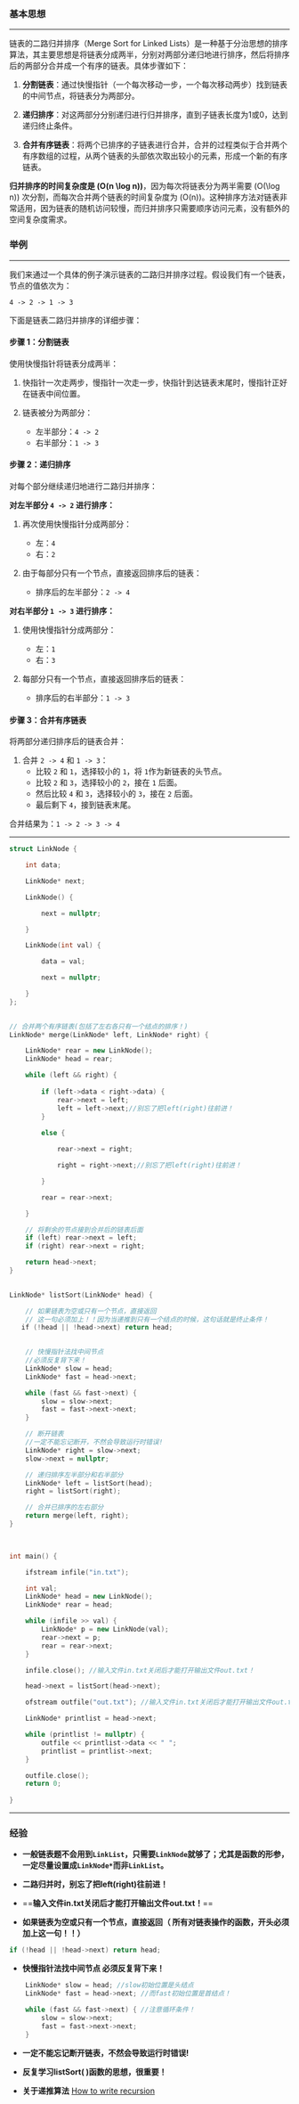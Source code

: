 
### 基本思想
---
链表的二路归并排序（Merge Sort for Linked Lists）是一种基于分治思想的排序算法，其主要思想是将链表分成两半，分别对两部分递归地进行排序，然后将排序后的两部分合并成一个有序的链表。具体步骤如下：

1. **分割链表**：通过快慢指针（一个每次移动一步，一个每次移动两步）找到链表的中间节点，将链表分为两部分。
   
2. **递归排序**：对这两部分分别递归进行归并排序，直到子链表长度为1或0，达到递归终止条件。

3. **合并有序链表**：将两个已排序的子链表进行合并，合并的过程类似于合并两个有序数组的过程，从两个链表的头部依次取出较小的元素，形成一个新的有序链表。

**归并排序的时间复杂度是 \(O(n \log n)\)**，因为每次将链表分为两半需要 \(O(\log n)\) 次分割，而每次合并两个链表的时间复杂度为 \(O(n)\)。这种排序方法对链表非常适用，因为链表的随机访问较慢，而归并排序只需要顺序访问元素，没有额外的空间复杂度需求。


### 举例
---
我们来通过一个具体的例子演示链表的二路归并排序过程。假设我们有一个链表，节点的值依次为：

`4 -> 2 -> 1 -> 3`

下面是链表二路归并排序的详细步骤：

#### 步骤 1：分割链表

使用快慢指针将链表分成两半：

1. 快指针一次走两步，慢指针一次走一步，快指针到达链表末尾时，慢指针正好在链表中间位置。
   
2. 链表被分为两部分：
   - 左半部分：`4 -> 2`
   - 右半部分：`1 -> 3`

#### 步骤 2：递归排序

对每个部分继续递归地进行二路归并排序：

**对左半部分 `4 -> 2` 进行排序：**

1. 再次使用快慢指针分成两部分：
   - 左：`4`
   - 右：`2`
   
2. 由于每部分只有一个节点，直接返回排序后的链表：
   - 排序后的左半部分：`2 -> 4`

**对右半部分 `1 -> 3` 进行排序：**

1. 使用快慢指针分成两部分：
   - 左：`1`
   - 右：`3`
   
2. 每部分只有一个节点，直接返回排序后的链表：
   - 排序后的右半部分：`1 -> 3`

#### 步骤 3：合并有序链表

将两部分递归排序后的链表合并：

1. 合并 `2 -> 4` 和 `1 -> 3`：
   - 比较 `2` 和 `1`，选择较小的 `1`，将 `1`作为新链表的头节点。
   - 比较 `2` 和 `3`，选择较小的 `2`，接在 `1` 后面。
   - 然后比较 `4` 和 `3`，选择较小的 `3`，接在 `2` 后面。
   - 最后剩下 `4`，接到链表末尾。
   
合并结果为：`1 -> 2 -> 3 -> 4`


---

```cpp
struct LinkNode {

    int data;

    LinkNode* next;

    LinkNode() {

        next = nullptr;

    }

    LinkNode(int val) {

        data = val;

        next = nullptr;

    }
};

  
// 合并两个有序链表(包括了左右各只有一个结点的排序！)
LinkNode* merge(LinkNode* left, LinkNode* right) {

    LinkNode* rear = new LinkNode();
    LinkNode* head = rear;

    while (left && right) {
        
        if (left->data < right->data) {
            rear->next = left;
            left = left->next;//别忘了把left(right)往前进！
        } 
        
        else {

            rear->next = right;

            right = right->next;//别忘了把left(right)往前进！

        }

        rear = rear->next;

    }

    // 将剩余的节点接到合并后的链表后面
    if (left) rear->next = left;
    if (right) rear->next = right;

    return head->next;
}
  

LinkNode* listSort(LinkNode* head) {

    // 如果链表为空或只有一个节点，直接返回
    // 这一句必须加上！！因为当递推到只有一个结点的时候，这句话就是终止条件！
   if (!head || !head->next) return head;

  
    // 快慢指针法找中间节点
    //必须反复背下来！
    LinkNode* slow = head;
    LinkNode* fast = head->next;

    while (fast && fast->next) {
        slow = slow->next;
        fast = fast->next->next;
    }

    // 断开链表
    //一定不能忘记断开，不然会导致运行时错误!
    LinkNode* right = slow->next;
    slow->next = nullptr;

    // 递归排序左半部分和右半部分
    LinkNode* left = listSort(head);
    right = listSort(right);

    // 合并已排序的左右部分
    return merge(left, right);
}

  

int main() {

    ifstream infile("in.txt");

    int val;
    LinkNode* head = new LinkNode();
    LinkNode* rear = head;

    while (infile >> val) {
        LinkNode* p = new LinkNode(val);
        rear->next = p;
        rear = rear->next;
    }

    infile.close(); //输入文件in.txt关闭后才能打开输出文件out.txt！

    head->next = listSort(head->next);

    ofstream outfile("out.txt"); //输入文件in.txt关闭后才能打开输出文件out.txt！

    LinkNode* printlist = head->next;

    while (printlist != nullptr) {
        outfile << printlist->data << " ";
        printlist = printlist->next;
    }

    outfile.close();
    return 0;
    
}
```

---
### 经验

- **一般链表题不会用到`LinkList`，只需要`LinkNode`就够了；尤其是函数的形参，一定尽量设置成`LinkNode*`而非`LinkList`。**
	
- **二路归并时，别忘了把left(right)往前进！** 
	
-  ==**输入文件in.txt关闭后才能打开输出文件out.txt！**==
	
-  **如果链表为空或只有一个节点，直接返回（ 所有对链表操作的函数，开头必须加上这一句！！）**
```cpp
if (!head || !head->next) return head;
```
	
- **快慢指针法找中间节点 必须反复背下来！** 
```cpp
    LinkNode* slow = head; //slow初始位置是头结点
    LinkNode* fast = head->next; //而fast初始位置是首结点！

    while (fast && fast->next) { //注意循环条件！
        slow = slow->next;
        fast = fast->next->next;
    }
```
	
-  **一定不能忘记断开链表，不然会导致运行时错误!** 
	
- **反复学习listSort( )函数的思想，很重要！**  
	
- **关于递推算法** [How to write recursion](obsidian://open?vault=Obsidian%20Vault&file=%E7%AE%97%E6%B3%95%E9%A2%98%2F%E6%80%8E%E6%A0%B7%E5%86%99%E9%80%92%E5%BD%92%E7%AE%97%E6%B3%95)
 